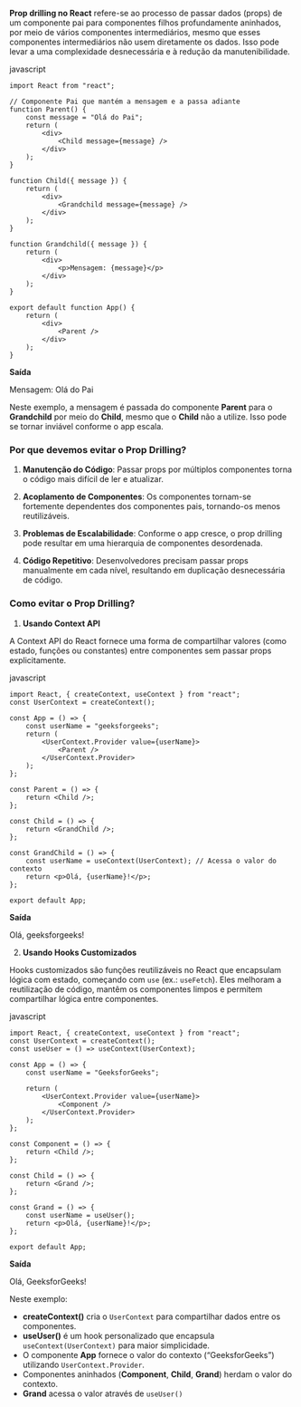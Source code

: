 **Prop drilling no React** refere-se ao processo de passar dados (props) de um componente pai para componentes filhos profundamente aninhados, por meio de vários componentes intermediários, mesmo que esses componentes intermediários não usem diretamente os dados. Isso pode levar a uma complexidade desnecessária e à redução da manutenibilidade.

javascript

```
import React from "react";

// Componente Pai que mantém a mensagem e a passa adiante
function Parent() {
    const message = "Olá do Pai";
    return (
        <div>
            <Child message={message} />
        </div>
    );
}

function Child({ message }) {
    return (
        <div>
            <Grandchild message={message} />
        </div>
    );
}

function Grandchild({ message }) {
    return (
        <div>
            <p>Mensagem: {message}</p>
        </div>
    );
}

export default function App() {
    return (
        <div>
            <Parent />
        </div>
    );
}
```

**Saída**

Mensagem: Olá do Pai

Neste exemplo, a mensagem é passada do componente **Parent** para o **Grandchild** por meio do **Child**, mesmo que o **Child** não a utilize. Isso pode se tornar inviável conforme o app escala.

### Por que devemos evitar o Prop Drilling?

1. **Manutenção do Código**: Passar props por múltiplos componentes torna o código mais difícil de ler e atualizar.
    
2. **Acoplamento de Componentes**: Os componentes tornam-se fortemente dependentes dos componentes pais, tornando-os menos reutilizáveis.
    
3. **Problemas de Escalabilidade**: Conforme o app cresce, o prop drilling pode resultar em uma hierarquia de componentes desordenada.
    
4. **Código Repetitivo**: Desenvolvedores precisam passar props manualmente em cada nível, resultando em duplicação desnecessária de código.
    

### Como evitar o Prop Drilling?

1. **Usando Context API**
    

A Context API do React fornece uma forma de compartilhar valores (como estado, funções ou constantes) entre componentes sem passar props explicitamente.

javascript

```
import React, { createContext, useContext } from "react";
const UserContext = createContext();

const App = () => {
    const userName = "geeksforgeeks";
    return (
        <UserContext.Provider value={userName}>
            <Parent />
        </UserContext.Provider>
    );
};

const Parent = () => {
    return <Child />;
};

const Child = () => {
    return <GrandChild />;
};

const GrandChild = () => {
    const userName = useContext(UserContext); // Acessa o valor do contexto
    return <p>Olá, {userName}!</p>;
};

export default App;
```

**Saída**

Olá, geeksforgeeks!

2. **Usando Hooks Customizados**
    

Hooks customizados são funções reutilizáveis no React que encapsulam lógica com estado, começando com `use` (ex.: `useFetch`). Eles melhoram a reutilização de código, mantêm os componentes limpos e permitem compartilhar lógica entre componentes.

javascript

```
import React, { createContext, useContext } from "react";
const UserContext = createContext();
const useUser = () => useContext(UserContext);

const App = () => {
    const userName = "GeeksforGeeks";

    return (
        <UserContext.Provider value={userName}>
            <Component />
        </UserContext.Provider>
    );
};

const Component = () => {
    return <Child />;
};

const Child = () => {
    return <Grand />;
};

const Grand = () => {
    const userName = useUser();
    return <p>Olá, {userName}!</p>;
};

export default App;
```

**Saída**

Olá, GeeksforGeeks!

Neste exemplo:

- **createContext()** cria o `UserContext` para compartilhar dados entre os componentes.
- **useUser()** é um hook personalizado que encapsula `useContext(UserContext)` para maior simplicidade.
- O componente **App** fornece o valor do contexto (“GeeksforGeeks”) utilizando `UserContext.Provider`.
- Componentes aninhados (**Component**, **Child**, **Grand**) herdam o valor do contexto.
- **Grand** acessa o valor através de `useUser()`


